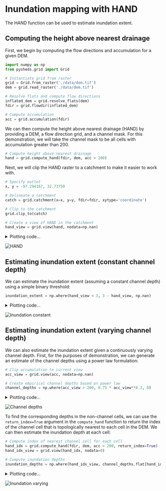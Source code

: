 # Inundation mapping with HAND

The HAND function can be used to estimate inundation extent.

## Computing the height above nearest drainage

First, we begin by computing the flow directions and accumulation for a given DEM.

```python
import numpy as np
from pysheds.grid import Grid

# Instantiate grid from raster
grid = Grid.from_raster('./data/dem.tif')
dem = grid.read_raster('./data/dem.tif')

# Resolve flats and compute flow directions
inflated_dem = grid.resolve_flats(dem)
fdir = grid.flowdir(inflated_dem)

# Compute accumulation
acc = grid.accumulation(fdir)
```

We can then compute the height above nearest drainage (HAND) by providing a DEM, a flow direction grid, and a channel mask. For this demonstration, we will take the channel mask to be all cells with accumulation greater than 200.

```python
# Compute height above nearest drainage
hand = grid.compute_hand(fdir, dem, acc > 200)
```

Next, we will clip the HAND raster to a catchment to make it easier to work with.

```python
# Specify outlet
x, y = -97.294167, 32.73750

# Delineate a catchment
catch = grid.catchment(x=x, y=y, fdir=fdir, xytype='coordinate')

# Clip to the catchment
grid.clip_to(catch)

# Create a view of HAND in the catchment
hand_view = grid.view(hand, nodata=np.nan)
```

<details>
<summary>Plotting code...</summary>
<p>

```python
from matplotlib import pyplot as plt
import seaborn as sns
fig, ax = plt.subplots(figsize=(8,6))
fig.patch.set_alpha(0)
plt.imshow(hand_view, 
           extent=grid.extent, cmap='terrain', zorder=1)
plt.colorbar(label='Height above nearest drainage (m)')
plt.grid(zorder=0)
plt.title('HAND', size=14)
plt.xlabel('Longitude')
plt.ylabel('Latitude')
plt.tight_layout()
```

</p>
</details>

![HAND](https://s3.us-east-2.amazonaws.com/pysheds/img/hand_hand.png)

## Estimating inundation extent (constant channel depth)

We can estimate the inundation extent (assuming a constant channel depth) using a simple binary threshold:

```python
inundation_extent = np.where(hand_view < 3, 3 - hand_view, np.nan)
```

<details>
<summary>Plotting code...</summary>
<p>

```python
fig, ax = plt.subplots(figsize=(8,6))
fig.patch.set_alpha(0)
dem_view = grid.view(dem, nodata=np.nan)
plt.imshow(dem_view, extent=grid.extent, cmap='Greys', zorder=1)
plt.imshow(inundation_extent, extent=grid.extent,
           cmap='Blues', vmin=-5, vmax=10, zorder=2)
plt.grid(zorder=0)
plt.title('Inundation depths (constant channel depth)', size=14)
plt.xlabel('Longitude')
plt.ylabel('Latitude')
plt.tight_layout()
```

</p>
</details>

![Inundation constant](https://s3.us-east-2.amazonaws.com/pysheds/img/hand_inundation_const.png)

## Estimating inundation extent (varying channel depth)

We can also estimate the inundation extent given a continuously varying channel depth. First, for the purposes of demonstration, we can generate an estimate of the channel depths using a power law formulation:

```python
# Clip accumulation to current view
acc_view = grid.view(acc, nodata=np.nan)

# Create empirical channel depths based on power law 
channel_depths = np.where(acc_view > 200, 0.75 * acc_view**0.2, 0)
```

<details>
<summary>Plotting code...</summary>
<p>

```python
fig, ax = plt.subplots(figsize=(8,6))
fig.patch.set_alpha(0)
dem_view = grid.view(dem, nodata=np.nan)
plt.imshow(dem_view, extent=grid.extent, cmap='Greys', zorder=1)
plt.imshow(np.where(acc_view > 200, channel_depths, np.nan), 
           extent=grid.extent, cmap='plasma_r', zorder=2)
plt.colorbar(label='Channel depths (m)')
plt.grid(zorder=0)
plt.title('Channel depths', size=14)
plt.xlabel('Longitude')
plt.ylabel('Latitude')
plt.tight_layout()
```

</p>
</details>

![Channel depths](https://s3.us-east-2.amazonaws.com/pysheds/img/hand_channel_depths.png)

To find the corresponding depths in the non-channel cells, we can use the `return_index=True` argument in the `compute_hand` function to return the index of the channel cell that is topologically nearest to each cell in the DEM. We can then estimate the inundation depth at each cell:

```python
# Compute index of nearest channel cell for each cell
hand_idx = grid.compute_hand(fdir, dem, acc > 200, return_index=True)
hand_idx_view = grid.view(hand_idx, nodata=0)

# Compute inundation depths
inundation_depths = np.where(hand_idx_view, channel_depths.flat[hand_idx_view], np.nan)
```

<details>
<summary>Plotting code...</summary>
<p>

```python
fig, ax = plt.subplots(figsize=(8,6))
fig.patch.set_alpha(0)
dem_view = grid.view(dem, nodata=np.nan)
plt.imshow(dem_view, extent=grid.extent, cmap='Greys', zorder=1)
plt.imshow(np.where(hand_view < inundation_depths, inundation_depths, np.nan), extent=grid.extent,
           cmap='Blues', vmin=-5, vmax=10, zorder=2)
plt.grid(zorder=0)
plt.title('Inundation depths (depths vary along channel)', size=14)
plt.xlabel('Longitude')
plt.ylabel('Latitude')
plt.tight_layout()
```

</p>
</details>

![Inundation varying](https://s3.us-east-2.amazonaws.com/pysheds/img/hand_inundation_varying.png)

